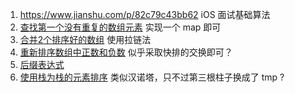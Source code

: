 1. https://www.jianshu.com/p/82c79c43bb62 iOS 面试基础算法 
2. [查找第一个没有重复的数组元素](https://www.cnblogs.com/menchao/p/5189456.html) 实现一个 map 即可
3. [合并2个排序好的数组](https://blog.csdn.net/gx864102252/article/details/82729612) 使用拉链法
4. [重新排序数组中正数和负数](https://blog.csdn.net/gx864102252/article/details/82793929) 似乎采取快排的交换即可？
5. [后缀表达式](https://blog.csdn.net/sjhdxpz/article/details/81210448)
6. [使用栈为栈的元素排序](https://blog.csdn.net/gx864102252/article/details/82846543) 类似汉诺塔，只不过第三根柱子换成了 tmp ?

